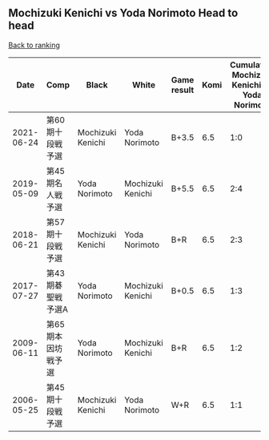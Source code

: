 ## Mochizuki Kenichi vs Yoda Norimoto Head to head

[Back to ranking](../../index.md)




| **Date** | **Comp** | **Black** | **White** | **Game result** | **Komi** | **Cumulative Mochizuki Kenichi vs Yoda Norimoto** | **Mochizuki Kenichi streak** | **Yoda Norimoto streak** | 
| --- | --- | --- | --- | --- | --- | --- | --- | --- |
| 2021-06-24 | 第60期十段戦予選 | Mochizuki Kenichi | Yoda Norimoto | B+3.5 | 6.5 | 1:0 | 1 | 0 | 
| 2019-05-09 | 第45期名人戦予選 | Yoda Norimoto | Mochizuki Kenichi | B+5.5 | 6.5 | 2:4 | 0 | 1 | 
| 2018-06-21 | 第57期十段戦予選 | Mochizuki Kenichi | Yoda Norimoto | B+R | 6.5 | 2:3 | 1 | 0 | 
| 2017-07-27 | 第43期碁聖戦　予選A | Yoda Norimoto | Mochizuki Kenichi | B+0.5 | 6.5 | 1:3 | 0 | 3 | 
| 2009-06-11 | 第65期本因坊戦予選 | Yoda Norimoto | Mochizuki Kenichi | B+R | 6.5 | 1:2 | 0 | 2 | 
| 2006-05-25 | 第45期十段戦予選 | Mochizuki Kenichi | Yoda Norimoto | W+R | 6.5 | 1:1 | 0 | 1 |




